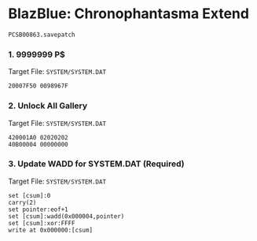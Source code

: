 #  BlazBlue: Chronophantasma Extend

`PCSB00863.savepatch`

### 1. 9999999 P$

Target File: `SYSTEM/SYSTEM.DAT`

```
20007F50 0098967F
```

### 2. Unlock All Gallery

Target File: `SYSTEM/SYSTEM.DAT`

```
420001A0 02020202
40B00004 00000000
```

### 3. Update WADD for SYSTEM.DAT (Required)

Target File: `SYSTEM/SYSTEM.DAT`

```
set [csum]:0
carry(2)
set pointer:eof+1
set [csum]:wadd(0x000004,pointer)
set [csum]:xor:FFFF
write at 0x000000:[csum]
```

